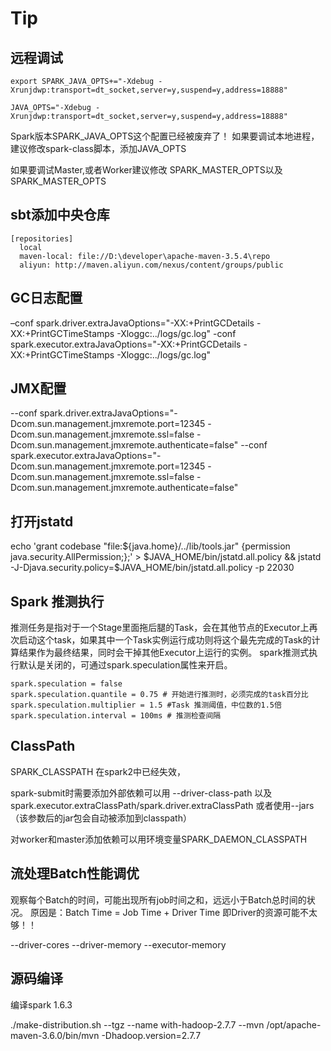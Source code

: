 # Tip 
## 远程调试
```
export SPARK_JAVA_OPTS+="-Xdebug -Xrunjdwp:transport=dt_socket,server=y,suspend=y,address=18888"

JAVA_OPTS="-Xdebug -Xrunjdwp:transport=dt_socket,server=y,suspend=y,address=18888"
```

Spark版本SPARK_JAVA_OPTS这个配置已经被废弃了！
如果要调试本地进程，建议修改spark-class脚本，添加JAVA_OPTS

如果要调试Master,或者Worker建议修改
SPARK_MASTER_OPTS以及SPARK_MASTER_OPTS
## sbt添加中央仓库
```
[repositories]
  local
  maven-local: file://D:\developer\apache-maven-3.5.4\repo
  aliyun: http://maven.aliyun.com/nexus/content/groups/public
```
## GC日志配置

–conf spark.driver.extraJavaOptions="-XX:+PrintGCDetails -XX:+PrintGCTimeStamps -Xloggc:../logs/gc.log"
-conf spark.executor.extraJavaOptions="-XX:+PrintGCDetails -XX:+PrintGCTimeStamps -Xloggc:../logs/gc.log"

## JMX配置

--conf spark.driver.extraJavaOptions="-Dcom.sun.management.jmxremote.port=12345 -Dcom.sun.management.jmxremote.ssl=false -Dcom.sun.management.jmxremote.authenticate=false"
--conf spark.executor.extraJavaOptions="-Dcom.sun.management.jmxremote.port=12345 -Dcom.sun.management.jmxremote.ssl=false -Dcom.sun.management.jmxremote.authenticate=false"

## 打开jstatd
echo 'grant codebase "file:${java.home}/../lib/tools.jar" {permission java.security.AllPermission;};' > $JAVA_HOME/bin/jstatd.all.policy && jstatd -J-Djava.security.policy=$JAVA_HOME/bin/jstatd.all.policy -p 22030

## Spark 推测执行

推测任务是指对于一个Stage里面拖后腿的Task，会在其他节点的Executor上再次启动这个task，如果其中一个Task实例运行成功则将这个最先完成的Task的计算结果作为最终结果，同时会干掉其他Executor上运行的实例。
spark推测式执行默认是关闭的，可通过spark.speculation属性来开启。
```shell
spark.speculation = false
spark.speculation.quantile = 0.75 # 开始进行推测时，必须完成的task百分比
spark.speculation.multiplier = 1.5 #Task 推测阈值，中位数的1.5倍
spark.speculation.interval = 100ms # 推测检查间隔
```

## ClassPath
SPARK_CLASSPATH 在spark2中已经失效，

spark-submit时需要添加外部依赖可以用 --driver-class-path 以及 spark.executor.extraClassPath/spark.driver.extraClassPath
或者使用--jars（该参数后的jar包会自动被添加到classpath）

对worker和master添加依赖可以用环境变量SPARK_DAEMON_CLASSPATH

## 流处理Batch性能调优
观察每个Batch的时间，可能出现所有job时间之和，远远小于Batch总时间的状况。
原因是：Batch Time = Job Time + Driver Time
即Driver的资源可能不太够！！

--driver-cores
--driver-memory
--executor-memory

## 源码编译

 编译spark 1.6.3

./make-distribution.sh --tgz --name with-hadoop-2.7.7 --mvn /opt/apache-maven-3.6.0/bin/mvn -Dhadoop.version=2.7.7

